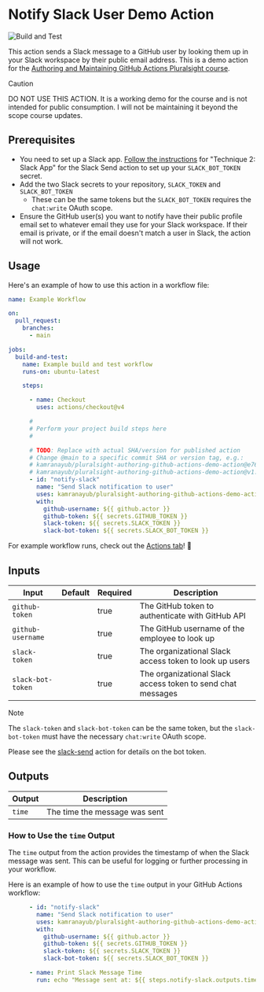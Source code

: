 # Notify Slack User Demo Action

![Build and Test](https://github.com/kamranayub/pluralsight-authoring-github-actions-demo-action/actions/workflows/test.yml/badge.svg)


This action sends a Slack message to a GitHub user by looking them up in your Slack workspace by their public email address. This is a demo action for the [Authoring and Maintaining GitHub Actions Pluralsight course](https://github.com/kamranayub/pluralsight-course-authoring-maintaining-github-actions).

> [!CAUTION]
>
> DO NOT USE THIS ACTION. It is a working demo for the course and 
> is not intended for public consumption. I will not be maintaining 
> it beyond the scope course updates.

## Prerequisites

- You need to set up a Slack app. [Follow the instructions](https://github.com/slackapi/slack-github-action?tab=readme-ov-file#technique-2-slack-app) for "Technique 2: Slack App" for the Slack Send action to set up your `SLACK_BOT_TOKEN` secret.
- Add the two Slack secrets to your repository, `SLACK_TOKEN` and `SLACK_BOT_TOKEN`
  - These can be the same tokens but the `SLACK_BOT_TOKEN` requires the `chat:write` OAuth scope.
- Ensure the GitHub user(s) you want to notify have their public profile email set to whatever email they use for your Slack workspace. If their email is private, or if the email doesn't match a user in Slack, the action will not work.


## Usage

Here's an example of how to use this action in a workflow file:

```yaml
name: Example Workflow

on:
  pull_request:
    branches:
      - main

jobs:
  build-and-test:
    name: Example build and test workflow
    runs-on: ubuntu-latest

    steps:

      - name: Checkout
        uses: actions/checkout@v4

      #
      # Perform your project build steps here
      #

      # TODO: Replace with actual SHA/version for published action
      # Change @main to a specific commit SHA or version tag, e.g.:
      # kamranayub/pluralsight-authoring-github-actions-demo-action@e76147da8e5c81eaf017dede5645551d4b94427b
      # kamranayub/pluralsight-authoring-github-actions-demo-action@v1.0.0
      - id: "notify-slack"
        name: "Send Slack notification to user"
        uses: kamranayub/pluralsight-authoring-github-actions-demo-action@main
        with:
          github-username: ${{ github.actor }}
          github-token: ${{ secrets.GITHUB_TOKEN }}
          slack-token: ${{ secrets.SLACK_TOKEN }}
          slack-bot-token: ${{ secrets.SLACK_BOT_TOKEN }}
```

For example workflow runs, check out the [Actions tab](https://github.com/kamranayub/pluralsight-authoring-github-actions-demo-action/actions)! :rocket:

## Inputs

| Input             | Default | Required | Description                                           |
| ----------------- | ------- | -------- | ----------------------------------------------------- |
| `github-token`    |         | true     | The GitHub token to authenticate with GitHub API      |
| `github-username` |         | true     | The GitHub username of the employee to look up        |
| `slack-token`     |         | true     | The organizational Slack access token to look up users|
| `slack-bot-token` |         | true     | The organizational Slack access token to send chat messages |

> [!NOTE]
>
> The `slack-token` and `slack-bot-token` can be the same token, but the `slack-bot-token` must have the necessary `chat:write` OAuth scope.
>
> Please see the [slack-send](https://github.com/slackapi/slack-github-action?tab=readme-ov-file#technique-2-slack-app) action for details on the bot token.


## Outputs

| Output | Description                  |
| ------ | ---------------------------- |
| `time` | The time the message was sent |

### How to Use the `time` Output

The `time` output from the action provides the timestamp of when the Slack message was sent. This can be useful for logging or further processing in your workflow.

Here is an example of how to use the `time` output in your GitHub Actions workflow:

```yaml
      - id: "notify-slack"
        name: "Send Slack notification to user"
        uses: kamranayub/pluralsight-authoring-github-actions-demo-action@main
        with:
          github-username: ${{ github.actor }}
          github-token: ${{ secrets.GITHUB_TOKEN }}
          slack-token: ${{ secrets.SLACK_TOKEN }}
          slack-bot-token: ${{ secrets.SLACK_BOT_TOKEN }}

      - name: Print Slack Message Time
        run: echo "Message sent at: ${{ steps.notify-slack.outputs.time }}"
```

